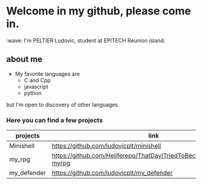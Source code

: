 # Welcome in my github, please come in. 
  <p>:wave: I'm PELTIER Ludovic, student at EPITECH Réunion island.</p>

## about me
 * My favorite languages are
   * C and Cpp
   * javascript
   * python
 <p> but I'm open to discovery of other languages</p>

<h3>Here you can find a few projects</h3>

projects | link
-------- | -----
Minishell     | https://github.com/ludovicplt/minishell 
my_rpg   |  https://github.com/Heliferepo/ThatDayITriedToBecomeTheDemonKing-myrpg
my_defender | https://github.com/ludovicplt/my_defender

<!---
ludovicplt/ludovicplt is a ✨ special ✨ repository because its `README.md` (this file) appears on your GitHub profile.
You can click the Preview link to take a look at your changes.
--->
